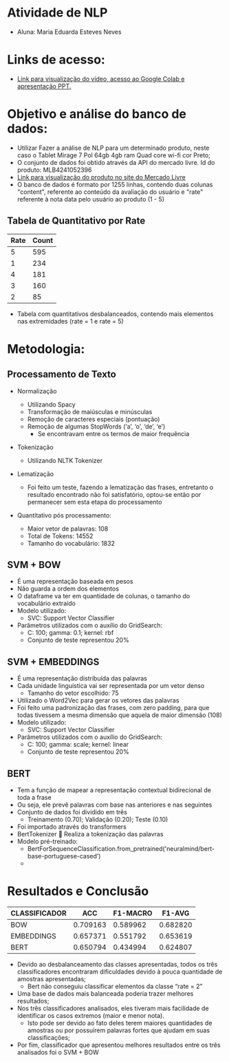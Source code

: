 # Atividade de NLP
- Aluna: Maria Eduarda Esteves Neves

# Links de acesso:
- [Link para visualização do vídeo, acesso ao Google Colab e apresentação PPT.](https://drive.google.com/drive/folders/1kaWydw6VNOdP61T2FkxFCTQPrtVABoTN?usp=sharing)

# Objetivo e análise do banco de dados: 
- Utilizar Fazer a análise de NLP para um determinado produto, neste caso o Tablet Mirage 7 Pol 64gb 4gb ram Quad core wi-fi cor Preto;
- O conjunto de dados foi obtido através da API do mercado livre. Id do produto: MLB4241052396
- [Link para visualização do produto no site do Mercado Livre](https://www.mercadolivre.com.br/tablet-mirage-7-pol-64gb-4gb-ram-quad-core-wi-fi-cor-preto-2022/p/MLB28331783#polycard_client=search-nordic&wid=MLB4241052396&sid=search&searchVariation=MLB28331783&position=17&search_layout=grid&type=product&tracking_id=7d53f2f5-5c5f-47f6-b9aa-03c90ab38c71)
- O banco de dados é formato por 1255 linhas, contendo duas colunas "content", referente ao conteúdo da avaliação do usuário e "rate" referente à nota data pelo usuário ao produto (1 - 5)
## Tabela de Quantitativo por Rate
| Rate           | Count |
|----------------|-------|
| 5              | 595   | 
| 1              | 234   |
| 4              | 181   |
| 3              | 160   |
| 2              | 85    |

- Tabela com quantitativos desbalanceados, contendo mais elementos nas extremidades (rate = 1 e rate = 5)

# Metodologia:
## Processamento de Texto
 - Normalização 
    - Utilizando Spacy
    - Transformação de maiúsculas e minúsculas
    - Remoção de caracteres especiais (pontuação)
    - Remoção de algumas StopWords (‘a’, ‘o’, ‘de’, ‘e’)
      - Se encontravam entre os termos de maior frequência 
  - Tokenização
    - Utilizando NLTK Tokenizer
  - Lematização
    - Foi feito um teste, fazendo a lematização das frases, entretanto o resultado encontrado não foi satisfatório, optou-se então por permanecer sem esta etapa do processamento

- Quantitativo pós processamento:
    - Maior vetor de palavras: 108
    - Total de Tokens: 14552
    - Tamanho do vocabulário: 1832
  
## SVM + BOW
   - É uma representação baseada em pesos
   - Não guarda a ordem dos elementos
   - O dataframe va ter em quantidade de colunas, o tamanho do vocabulário extraído
   - Modelo utilizado:
     - SVC: Support Vector Classifier
   - Parâmetros utilizados com o auxílio do GridSearch:
     - C: 100; gamma: 0.1; kernel: rbf
     - Conjunto de teste representou 20%

## SVM + EMBEDDINGS
   - É uma representação distribuída das palavras
   - Cada unidade linguística vai ser representada por um vetor denso
     - Tamanho do vetor escolhido: 75
   - Utilizado o Word2Vec para gerar os vetores das palavras
   - Foi feito uma padronização das frases, com zero padding, para que todas tivessem a mesma dimensão que aquela de maior dimensão (108)
   - Modelo utilizado:
     - SVC: Support Vector Classifier
   - Parâmetros utilizados com o auxílio do GridSearch:
     - C: 100; gamma: scale; kernel: linear
     - Conjunto de teste representou 20%

## BERT
   - Tem a função de mapear a representação contextual bidirecional de toda a frase
   - Ou seja, ele prevê palavras com base nas anteriores e nas seguintes
   - Conjunto de dados foi dividido em três 
     - Treinamento (0.70); Validação (0.20); Teste (0.10)
   - Foi importado através do transformers
   - BertTokenizer  Realiza a tokenização das palavras
   - Modelo pré-treinado:
     - BertForSequenceClassification.from_pretrained('neuralmind/bert-base-portuguese-cased’)
     - 
# Resultados e Conclusão

| CLASSIFICADOR | ACC      | F1-MACRO | F1-AVG   |
|---------------|----------|----------|----------|
| BOW           | 0.709163 | 0.589962 | 0.682820 |
| EMBEDDINGS    | 0.657371 | 0.551792 | 0.653619 |
| BERT          | 0.650794 | 0.434994 | 0.624807 |

 - Devido ao desbalanceamento das classes apresentadas, todos os três classificadores encontraram dificuldades devido à pouca quantidade de amostras apresentadas;
   - Bert não conseguiu classificar elementos da classe “rate = 2”
 - Uma base de dados mais balanceada poderia trazer melhores resultados;
 - Nos três classificadores analisados, eles tiveram mais facilidade de identificar os casos extremos (maior e menor nota). 
   - Isto pode ser devido ao fato deles terem maiores quantidades de amostras ou  por possuírem palavras fortes que ajudam em suas classificações;
 - Por fim, classificador que apresentou melhores resultados entre os três analisados foi o SVM + BOW




